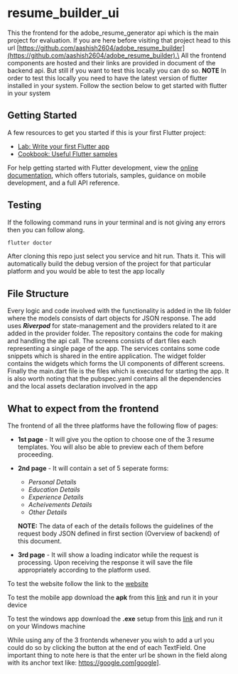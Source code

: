 # resume_builder_ui

This the frontend for the adobe_resume_generator api which is the main project for evaluation. If you are here before visiting that project head to this url [https://github.com/aashish2604/adobe_resume_builder](https://github.com/aashish2604/adobe_resume_builder).\
All the frontend components are hosted and their links are provided in document of the backend api. But still if you want to test this locally you can do so.
**NOTE** In order to test this locally you need to have the latest version of flutter installed in your system. Follow the section below to get started with flutter in your system

## Getting Started

A few resources to get you started if this is your first Flutter project:

- [Lab: Write your first Flutter app](https://docs.flutter.dev/get-started/codelab)
- [Cookbook: Useful Flutter samples](https://docs.flutter.dev/cookbook)

For help getting started with Flutter development, view the
[online documentation](https://docs.flutter.dev/), which offers tutorials,
samples, guidance on mobile development, and a full API reference.

## Testing

If the following command runs in your terminal and is not giving any errors then you can follow along.
```dart
flutter doctor
```

After cloning this repo just select you service and hit run. Thats it. This will automatically build the debug version of the project for that particular platform and you would be able to test the app locally

## File Structure

Every logic and code involved with the functionality is added in the lib folder where the models consists of dart objects for JSON response. The add uses ***Riverpod*** for state-management and the providers related to it are added in the provider folder. The repository contains the code for making and handling the api call. The screens consists of dart files each representing a single page of the app. The services contains some code snippets which is shared in the entire application. The widget folder contains the widgets which forms the UI components of different screens. Finally the main.dart file is the files which is executed for starting the app. It is also worth noting that the pubspec.yaml contains all the dependencies and the local assets declaration involved in the app

## What to expect from the frontend

The frontend of all the three platforms have the following flow of pages:
* **1st page** - It will give you the option to choose one of the 3 resume templates. You will also be able to preview each of them before proceeding.
* **2nd page** - It will contain a set of 5 seperate forms:
    * *Personal Details*
    * *Education Details*
    * *Experience Details*
    * *Acheivements Details*
    * *Other Details*

    **NOTE:** The data of each of the details follows the guidelines of the request body JSON defined in first section (Overview of backend) of this document.
* **3rd page** - It will show a loading indicator while the request is processing. Upon receiving the response it will save the file appropriately according to the platform used.

To test the website follow the link to the [website](https://aashish2604.github.io/resume_builder_web/#/)

To test the mobile app download the **apk** from this [link](https://drive.google.com/file/d/1N3-uF3D2G8CcPz2snUu1s8tw2Bu8VYMN/view?usp=sharing) and run it in your device


To test the windows app download the **.exe** setup from this [link](https://drive.google.com/file/d/1JvqFr-mEbRV1hcbD3CvNA8x1LYpfbz3c/view?usp=sharing) and run it on your Windows machine

While using any of the 3 frontends whenever you wish to add a url you could do so by clicking the button at the end of each TextField. One important thing to note here is that the enter url be shown in the field along with its anchor text like: https://google.com[google].


